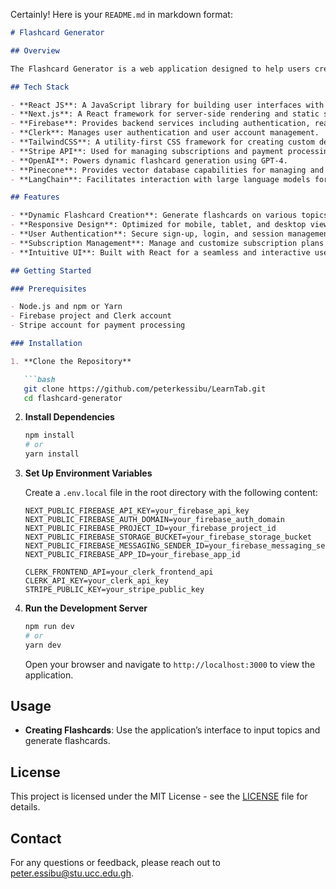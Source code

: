 Certainly! Here is your `README.md` in markdown format:

```markdown
# Flashcard Generator

## Overview

The Flashcard Generator is a web application designed to help users create, manage, and review flashcards. Built with a modern tech stack, it delivers a responsive and intuitive experience across all devices.

## Tech Stack

- **React JS**: A JavaScript library for building user interfaces with a component-based architecture.
- **Next.js**: A React framework for server-side rendering and static site generation, improving performance and SEO.
- **Firebase**: Provides backend services including authentication, real-time database, and cloud storage.
- **Clerk**: Manages user authentication and user account management.
- **TailwindCSS**: A utility-first CSS framework for creating custom designs quickly and responsively.
- **Stripe API**: Used for managing subscriptions and payment processing.
- **OpenAI**: Powers dynamic flashcard generation using GPT-4.
- **Pinecone**: Provides vector database capabilities for managing and querying flashcard data.
- **LangChain**: Facilitates interaction with large language models for enhanced functionality.

## Features

- **Dynamic Flashcard Creation**: Generate flashcards on various topics using AI models.
- **Responsive Design**: Optimized for mobile, tablet, and desktop views using TailwindCSS.
- **User Authentication**: Secure sign-up, login, and session management with Clerk.
- **Subscription Management**: Manage and customize subscription plans using Stripe.
- **Intuitive UI**: Built with React for a seamless and interactive user experience.

## Getting Started

### Prerequisites

- Node.js and npm or Yarn
- Firebase project and Clerk account
- Stripe account for payment processing

### Installation

1. **Clone the Repository**

   ```bash
   git clone https://github.com/peterkessibu/LearnTab.git
   cd flashcard-generator
   ```

2. **Install Dependencies**

   ```bash
   npm install
   # or
   yarn install
   ```

3. **Set Up Environment Variables**

   Create a `.env.local` file in the root directory with the following content:

   ```env
   NEXT_PUBLIC_FIREBASE_API_KEY=your_firebase_api_key
   NEXT_PUBLIC_FIREBASE_AUTH_DOMAIN=your_firebase_auth_domain
   NEXT_PUBLIC_FIREBASE_PROJECT_ID=your_firebase_project_id
   NEXT_PUBLIC_FIREBASE_STORAGE_BUCKET=your_firebase_storage_bucket
   NEXT_PUBLIC_FIREBASE_MESSAGING_SENDER_ID=your_firebase_messaging_sender_id
   NEXT_PUBLIC_FIREBASE_APP_ID=your_firebase_app_id

   CLERK_FRONTEND_API=your_clerk_frontend_api
   CLERK_API_KEY=your_clerk_api_key
   STRIPE_PUBLIC_KEY=your_stripe_public_key
   ```

4. **Run the Development Server**

   ```bash
   npm run dev
   # or
   yarn dev
   ```

   Open your browser and navigate to `http://localhost:3000` to view the application.

## Usage

- **Creating Flashcards**: Use the application’s interface to input topics and generate flashcards.

## License

This project is licensed under the MIT License - see the [LICENSE](LICENSE) file for details.

## Contact

For any questions or feedback, please reach out to [peter.essibu@stu.ucc.edu.gh](mailto:peter.essibu@stu.ucc.edu.gh).
```

